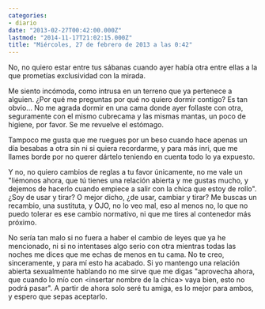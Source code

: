 ```yaml
---
categories:
- diario
date: "2013-02-27T00:42:00.000Z"
lastmod: "2014-11-17T21:02:15.000Z"
title: "Miércoles, 27 de febrero de 2013 a las 0:42"
---
```


No, no quiero estar entre tus sábanas cuando ayer había otra entre ellas a la que prometías exclusividad con la mirada. 

Me siento incómoda, como intrusa en un terreno que ya pertenece a alguien.
¿Por qué me preguntas por qué no quiero dormir contigo? Es tan obvio...
No me agrada dormir en una cama donde ayer follaste con otra, seguramente con el mismo cubrecama y las mismas mantas, un poco de higiene, por favor. Se me revuelve el estómago.

Tampoco me gusta que me ruegues por un beso cuando hace apenas un día besabas a otra sin ni si quiera recordarme, y para más inri, que me llames borde por no querer dártelo teniendo en cuenta todo lo ya expuesto.

Y no, no quiero cambios de reglas a tu favor únicamente, no me vale un "liémonos ahora, que tú tienes una relación abierta y me gustas mucho, y dejemos de hacerlo cuando empiece a salir con la chica que estoy de rollo". 
¿Soy de usar y tirar? O mejor dicho, ¿de usar, cambiar y tirar? Me buscas un recambio, una sustituta, y OJO, no lo veo mal, eso al menos no, lo que no puedo tolerar es ese cambio normativo, ni que me tires al contenedor más próximo.

No sería tan malo si no fuera a haber el cambio de leyes que ya he mencionado, ni si no intentases algo serio con otra mientras todas las noches me dices que me echas de menos en tu cama.
No te creo, sinceramente, y para mí esto ha acabado. Si yo mantengo una relación abierta sexualmente hablando no me sirve que me digas "aprovecha ahora, que cuando lo mío con &lt;insertar nombre de la chica&gt; vaya bien, esto no podrá pasar".
 A partir de ahora solo seré tu amiga, es lo mejor para ambos, y espero que sepas aceptarlo.